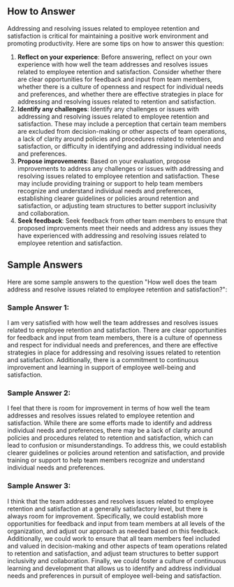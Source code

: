 

How to Answer
-------------

Addressing and resolving issues related to employee retention and satisfaction is critical for maintaining a positive work environment and promoting productivity. Here are some tips on how to answer this question:

1. **Reflect on your experience**: Before answering, reflect on your own experience with how well the team addresses and resolves issues related to employee retention and satisfaction. Consider whether there are clear opportunities for feedback and input from team members, whether there is a culture of openness and respect for individual needs and preferences, and whether there are effective strategies in place for addressing and resolving issues related to retention and satisfaction.
2. **Identify any challenges**: Identify any challenges or issues with addressing and resolving issues related to employee retention and satisfaction. These may include a perception that certain team members are excluded from decision-making or other aspects of team operations, a lack of clarity around policies and procedures related to retention and satisfaction, or difficulty in identifying and addressing individual needs and preferences.
3. **Propose improvements**: Based on your evaluation, propose improvements to address any challenges or issues with addressing and resolving issues related to employee retention and satisfaction. These may include providing training or support to help team members recognize and understand individual needs and preferences, establishing clearer guidelines or policies around retention and satisfaction, or adjusting team structures to better support inclusivity and collaboration.
4. **Seek feedback**: Seek feedback from other team members to ensure that proposed improvements meet their needs and address any issues they have experienced with addressing and resolving issues related to employee retention and satisfaction.

Sample Answers
--------------

Here are some sample answers to the question "How well does the team address and resolve issues related to employee retention and satisfaction?":

### Sample Answer 1:

I am very satisfied with how well the team addresses and resolves issues related to employee retention and satisfaction. There are clear opportunities for feedback and input from team members, there is a culture of openness and respect for individual needs and preferences, and there are effective strategies in place for addressing and resolving issues related to retention and satisfaction. Additionally, there is a commitment to continuous improvement and learning in support of employee well-being and satisfaction.

### Sample Answer 2:

I feel that there is room for improvement in terms of how well the team addresses and resolves issues related to employee retention and satisfaction. While there are some efforts made to identify and address individual needs and preferences, there may be a lack of clarity around policies and procedures related to retention and satisfaction, which can lead to confusion or misunderstandings. To address this, we could establish clearer guidelines or policies around retention and satisfaction, and provide training or support to help team members recognize and understand individual needs and preferences.

### Sample Answer 3:

I think that the team addresses and resolves issues related to employee retention and satisfaction at a generally satisfactory level, but there is always room for improvement. Specifically, we could establish more opportunities for feedback and input from team members at all levels of the organization, and adjust our approach as needed based on this feedback. Additionally, we could work to ensure that all team members feel included and valued in decision-making and other aspects of team operations related to retention and satisfaction, and adjust team structures to better support inclusivity and collaboration. Finally, we could foster a culture of continuous learning and development that allows us to identify and address individual needs and preferences in pursuit of employee well-being and satisfaction.
